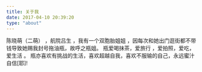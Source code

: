```yaml
---
title: 关于我
date: 2017-04-10 20:39:20
type: "about"
---
```


陈晓萌（二萌） ，航院吕生 ，我有一个双胞胎姐姐 ，因每次和她出门逛街都不带钱导致她赐我封号拖油瓶，故呼之瓶姐。
瓶爱喝抹茶，爱旅行 ，爱拍照，爱吃，爱生活 。
瓶亦喜欢有挑战的生活，喜欢超越自我，喜欢不服输的自己，永远蜜汁自信[耶]!
